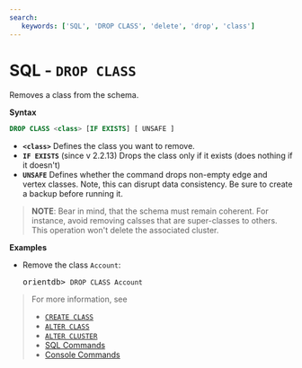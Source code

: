 ```yaml
---
search:
   keywords: ['SQL', 'DROP CLASS', 'delete', 'drop', 'class']
---
```


# SQL - `DROP CLASS`

Removes a class from the schema.

**Syntax**

```sql
DROP CLASS <class> [IF EXISTS] [ UNSAFE ]
```

- **`<class>`** Defines the class you want to remove.
- **`IF EXISTS`** (since v 2.2.13) Drops the class only if it exists (does nothing if it doesn't)
- **`UNSAFE`** Defines whether the command drops non-empty edge and vertex classes.  Note, this can disrupt data consistency.  Be sure to create a backup before running it.



>**NOTE**: Bear in mind, that the schema must remain coherent.  For instance, avoid removing calsses that are super-classes to others.  This operation won't delete the associated cluster.

**Examples**

- Remove the class `Account`:

  <pre>
  orientdb> <code class="lang-sql userinput">DROP CLASS Account</code>
  </pre>


>For more information, see
>- [`CREATE CLASS`](SQL-Create-Class.md)
>- [`ALTER CLASS`](SQL-Alter-Class.md)
>- [`ALTER CLUSTER`](SQL-Alter-Cluster.md)
>- [SQL Commands](SQL.md)
>- [Console Commands](Console-Commands.md)
